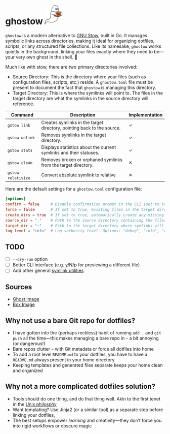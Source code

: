 <h1>
ghostow
<img src="./media/ghostow-logo.png" alt="Description" height="60" />
</h1>

`ghostow` is a modern alternative to [GNU Stow](https://www.gnu.org/software/stow/), built in Go. It manages symbolic links across directories, making it ideal for organizing dotfiles, scripts, or any structured file collections. Like its namesake, `ghostow` works quietly in the background, linking your files exactly where they need to be—your very own ghost in the shell. 👻

Much like with stow, there are two primary directories involved:

- Source Directory: This is the directory where your files (such as configuration files, scripts, etc.) reside. A `ghostow.toml` file must be present to document the fact that `ghostow` is managing this directory.
- Target Directory: This is where the symlinks will point to. The files in the target directory are what the symlinks in the source directory will reference.

| **Command**        | **Description**                                                        | **Implementation** |
| ------------------ | ---------------------------------------------------------------------- | ------------------ |
| `gstow link`       | Creates symlinks in the target directory, pointing back to the source. | ✓                 |
| `gstow unlink`     | Removes symlinks in the target directory.                              | ✓                 |
| `gstow stats`      | Displays statistics about the current symlinks and their statuses.     | ✓                 |
| `gstow clean`      | Removes broken or orphaned symlinks from the target directory.         | ✕                 |
| `gstow relativize` | Convert absolute symlink to relative                                   | ✕                 |

Here are the default settings for a `ghostow.toml` configuration file:

```toml
[options]
confirm = false     # Disable confirmation prompt in the CLI (set to true for confirmation before actions).
force = false       # If set to true, existing files in the target directory will be overwritten without prompt.
create_dirs = true  # If set to true, automatically create any missing directories in the target path.
source_dir = "."    # Path to the source directory containing the files to be linked.
target_dir = "~"    # Path to the target directory where symlinks will be created.
log_level = "info"  # Log verbosity level. Options: "debug", "info", "warn", "error", "dpanic", "panic", "fatal"
```

## TODO

- [ ] `--dry-run` option
- [ ] Better CLI interface (e.g. y/N/p for previewing a different file)
- [ ] Add other general [symlink utilities](https://github.com/brandt/symlinks)

## Sources

- [Ghost Image](https://pixabay.com/vectors/ghosts-halloween-spooky-cute-haunt-1775548/)
- [Box Image](https://pixabay.com/vectors/package-cardboard-box-delivery-8856091/)

## Why not use a bare Git repo for dotfiles?

- I have gotten into the (perhaps reckless) habit of running `add .` and `git push` all the time—this makes managing a bare repo in `~` a bit annoying (or dangerous!)
- Bare repos clutter `~` with Git metadata or force all dotfiles into home
- To add a root level `README.md` to your dotfiles, you have to have a `README.md` always present in your home directory
- Keeping templates and generated files separate keeps your home clean and organized

## Why not a more complicated dotfiles solution?

- Tools should do one thing, and do that thing well. Akin to the first tenet in the [Unix philosphy](https://en.wikipedia.org/wiki/Unix_philosophy)
- Want templating? Use Jinja2 (or a similar tool) as a separate step before linking your dotfiles,
- The best setups empower _learning_ and creativity—they don’t force you into rigid workflows or obscure magic
